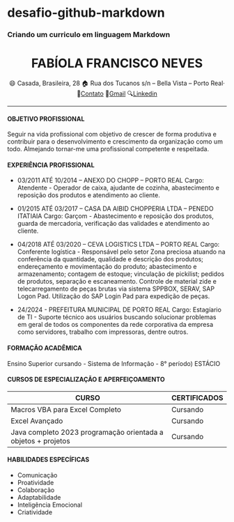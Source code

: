 # desafio-github-markdown

### Criando um curriculo em linguagem Markdown

# <Center> FABÍOLA **FRANCISCO NEVES** </center>

<div align="center">

😄 Casada, Brasileira, 28 
🏠 Rua dos Tucanos s/n – Bella Vista – Porto Real· 
📱[Contato](2499906-9273)
📧[Gmail](Franciscofabiola64@gmail.com)
🔍[Linkedin](https://www.linkedin.com/in/fabiola-francisco-neves-83a65a147?utm_source=share&utm_campaign=share_via&utm_content=profile&utm_medium=android_app) 

</div>

-----
#### OBJETIVO PROFISSIONAL

Seguir na vida profissional com objetivo de crescer de forma produtiva e contribuir para o desenvolvimento e crescimento da organização como um todo. Almejando tornar-me uma profissional competente e respeitada.


#### EXPERIÊNCIA PROFISSIONAL

- 03/2011 ATÉ 10/2014 – ANEXO DO CHOPP – PORTO REAL
Cargo: Atendente - Operador de caixa, ajudante de cozinha, abastecimento e reposição dos produtos e atendimento ao cliente.


- 01/2015 ATÉ 03/2017 – CASA DA AIBID CHOPPERIA LTDA – PENEDO ITATIAIA
Cargo: Garçom - Abastecimento e reposição dos produtos, guarda de mercadoria, verificação das validades e atendimento ao cliente.


- 04/2018 ATÉ 03/2020 – CEVA LOGISTICS LTDA – PORTO REAL
Cargo: Conferente logística - Responsável pelo setor Zona preciosa atuando na conferência da quantidade, qualidade e descrição dos produtos; endereçamento e movimentação do produto; abastecimento e armazenamento; contagem de estoque; vinculação de pickilist; pedidos de produtos, separação e escaneamento. Controle de material zide e telecarregamento de peças brutas via sistema SPPBOX, SERAV, SAP Logon Pad. Utilização do SAP Login Pad para expedição de peças.


- 24/2024 - PREFEITURA MUNICIPAL DE PORTO REAL
Cargo: Estagíario de TI - Suporte técnico aos usuários buscando solucionar problemas em geral de todos os componentes da rede corporativa da empresa como servidores, trabalho com impressoras, dentre outros.


#### FORMAÇÃO ACADÊMICA

Ensino Superior cursando - Sistema de Informação - 8° período) ESTÁCIO 


#### CURSOS DE ESPECIALIZAÇÃO E APERFEIÇOAMENTO

| CURSO   | CERTIFICADOS|
| ------  | ----------  |
| Macros VBA para Excel Completo | Cursando |
| Excel Avançado | Cursando |
| Java completo 2023 programação orientada a objetos + projetos | Cursando |

#### HABILIDADES ESPECÍFICAS

- Comunicação
- Proatividade
- Colaboração
- Adaptabilidade
- Inteligência Emocional
- Criatividade
